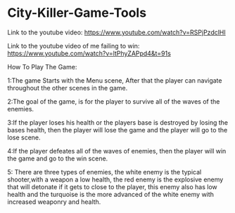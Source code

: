 # City-Killer-Game-Tools

Link to the youtube video: https://www.youtube.com/watch?v=RSPjPzdclHI

Link to the youtube video of me failing to win: https://www.youtube.com/watch?v=ltPhyZAPpd4&t=91s

How To Play The Game:

1:The game Starts with the Menu scene, After that the player can navigate throughout the other scenes in the game.

2:The goal of the game, is for the player to survive all of the waves of the enemies. 

3:If the player loses his health or the players base is destroyed by losing the bases health, then the player will lose the game and the player will go to the lose scene.

4:If the player defeates all of the waves of enemies, then the player will win the game and go to the win scene.

5: There are three types of enemies, the white enemy is the typical shooter,with a weapon a low health, the red enemy is the explosive enemy that will detonate if it gets to close to the player, this enemy also has low health and the turquoise  is the more advanced of the white enemy with increased weaponry and health.